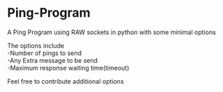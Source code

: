 # Ping-Program
A Ping Program using RAW sockets in python with some minimal options

The options include </br>
  -Number of pings to send</br>
  -Any Extra message to be send</br>
  -Maximum response waiting time(timeout)

Feel free to contribute additional options
